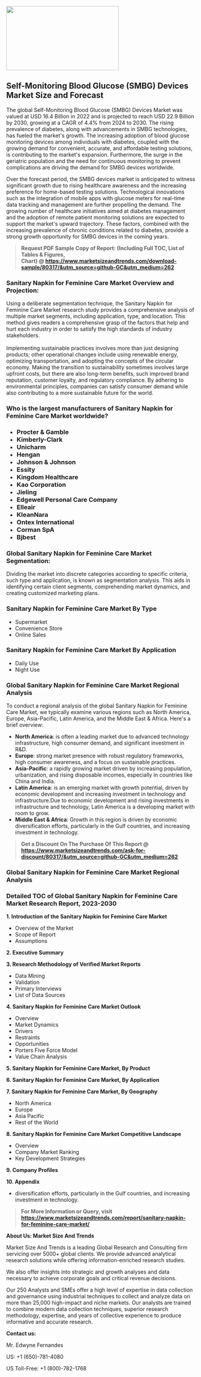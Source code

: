 <p><img class="alignnone size-medium wp-image-20088" src="https://ffe5etoiles.com/wp-content/uploads/2024/12/MST1-300x171.png" alt="" width="300" height="171" /></p><h2>Self-Monitoring Blood Glucose (SMBG) Devices Market Size and Forecast</h2><p>The global Self-Monitoring Blood Glucose (SMBG) Devices Market was valued at USD 16.4 Billion in 2022 and is projected to reach USD 22.9 Billion by 2030, growing at a CAGR of 4.4% from 2024 to 2030. The rising prevalence of diabetes, along with advancements in SMBG technologies, has fueled the market's growth. The increasing adoption of blood glucose monitoring devices among individuals with diabetes, coupled with the growing demand for convenient, accurate, and affordable testing solutions, is contributing to the market's expansion. Furthermore, the surge in the geriatric population and the need for continuous monitoring to prevent complications are driving the demand for SMBG devices worldwide.</p><p>Over the forecast period, the SMBG devices market is anticipated to witness significant growth due to rising healthcare awareness and the increasing preference for home-based testing solutions. Technological innovations such as the integration of mobile apps with glucose meters for real-time data tracking and management are further propelling the demand. The growing number of healthcare initiatives aimed at diabetes management and the adoption of remote patient monitoring solutions are expected to support the market's upward trajectory. These factors, combined with the increasing prevalence of chronic conditions related to diabetes, provide a strong growth opportunity for SMBG devices in the coming years.</p></p><blockquote id="" class=""><strong>Request PDF Sample Copy of Report: (Including Full TOC, List of Tables &amp; Figures, Chart)&nbsp;@&nbsp;<strong><a href="https://www.marketsizeandtrends.com/download-sample/80317/&utm_source=github-GC&utm_medium=262" target="_blank">https://www.marketsizeandtrends.com/download-sample/80317/&utm_source=github-GC&utm_medium=262</a></strong></strong></blockquote><h3 id="" class="">Sanitary Napkin for Feminine Care Market&nbsp;Overview and Projection:</h3><p id="" class="">Using a deliberate segmentation technique, the Sanitary Napkin for Feminine Care Market research study provides a comprehensive analysis of multiple market segments, including application, type, and location. This method gives readers a comprehensive grasp of the factors that help and hurt each industry in order to satisfy the high standards of industry stakeholders. <br /> <br />Implementing sustainable practices involves more than just designing products; other operational changes include using renewable energy, optimizing transportation, and adopting the concepts of the circular economy. Making the transition to sustainability sometimes involves large upfront costs, but there are also long-term benefits, such improved brand reputation, customer loyalty, and regulatory compliance. By adhering to environmental principles, companies can satisfy consumer demand while also contributing to a more sustainable future for the world.</p><h3 id="" class="">Who is the largest manufacturers of&nbsp;Sanitary Napkin for Feminine Care Market worldwide?</h3><h3 class=""><p><ul><li>Procter & Gamble </li><li> Kimberly-Clark </li><li> Unicharm </li><li> Hengan </li><li> Johnson & Johnson </li><li> Essity </li><li> Kingdom Healthcare </li><li> Kao Corporation </li><li> Jieling </li><li> Edgewell Personal Care Company </li><li> Elleair </li><li> KleanNara </li><li> Ontex International </li><li> Corman SpA </li><li> Bjbest</li></ul></p></h3><h3 id="" class="">Global&nbsp;Sanitary Napkin for Feminine Care Market Segmentation:</h3><p id="" class="">Dividing the market into discrete categories according to specific criteria, such type and application, is known as segmentation analysis. This aids in identifying certain client segments, comprehending market dynamics, and creating customized marketing plans.</p><h3 id="" class="">Sanitary Napkin for Feminine Care Market&nbsp;By Type</h3><p><p><ul><li>Supermarket </li><li> Convenience Store </li><li> Online Sales</p></li></ul></p></p><h3 id="" class="">Sanitary Napkin for Feminine Care Market&nbsp;By Application</h3><p class=""><p><ul><li>Daily Use </li><li> Night Use</li></ul></p></p><h3 id="" class="">Global Sanitary Napkin for Feminine Care Market Regional Analysis</h3><p id="" class="">To conduct a regional analysis of the global Sanitary Napkin for Feminine Care Market, we typically examine various regions such as North America, Europe, Asia-Pacific, Latin America, and the Middle East &amp; Africa. Here's a brief overview:</p><ul><li><strong>North America</strong>: is often a leading market due to advanced technology infrastructure, high consumer demand, and significant investment in R&amp;D.</li><li><strong>Europe</strong>: strong market presence with robust regulatory frameworks, high consumer awareness, and a focus on sustainable practices.</li><li><strong>Asia-Pacific</strong>: a rapidly growing market driven by increasing population, urbanization, and rising disposable incomes, especially in countries like China and India.</li><li><strong>Latin America</strong>: is an emerging market with growth potential, driven by economic development and increasing investment in technology and infrastructure.Due to economic development and rising investments in infrastructure and technology, Latin America is a developing market with room to grow.</li><li><strong>Middle East &amp; Africa</strong>: Growth in this region is driven by economic diversification efforts, particularly in the Gulf countries, and increasing investment in technology.</li></ul><blockquote id="" class=""><strong>Get a Discount On The Purchase Of This Report @ <strong><a href="https://www.marketsizeandtrends.com/ask-for-discount/80317/&utm_source=github-GC&utm_medium=262" target="_blank">https://www.marketsizeandtrends.com/ask-for-discount/80317/&utm_source=github-GC&utm_medium=262</a></strong></strong></blockquote><h3 id="" class="">Global Sanitary Napkin for Feminine Care Market Regional Analysis</h3><h3 id="" class="">Detailed TOC of Global Sanitary Napkin for Feminine Care Market Research Report, 2023-2030</h3><p id="" class=""><strong>1. Introduction of the Sanitary Napkin for Feminine Care Market</strong></p><ul><li>Overview of the Market</li><li>Scope of Report</li><li>Assumptions</li></ul><p id="" class=""><strong>2. Executive Summary</strong></p><p id="" class=""><strong>3. Research Methodology of Verified Market Reports</strong></p><ul><li>Data Mining</li><li>Validation</li><li>Primary Interviews</li><li>List of Data Sources</li></ul><p id="" class=""><strong>4. Sanitary Napkin for Feminine Care Market Outlook</strong></p><ul><li>Overview</li><li>Market Dynamics</li><li>Drivers</li><li>Restraints</li><li>Opportunities</li><li>Porters Five Force Model</li><li>Value Chain Analysis</li></ul><p id="" class=""><strong>5. Sanitary Napkin for Feminine Care Market, By Product</strong></p><p id="" class=""><strong>6. Sanitary Napkin for Feminine Care Market, By Application</strong></p><p id="" class=""><strong>7. Sanitary Napkin for Feminine Care Market, By Geography</strong></p><ul><li>North America</li><li>Europe</li><li>Asia Pacific</li><li>Rest of the World</li></ul><p id="" class=""><strong>8. Sanitary Napkin for Feminine Care Market Competitive Landscape</strong></p><ul><li>Overview</li><li>Company Market Ranking</li><li>Key Development Strategies</li></ul><p id="" class=""><strong>9. Company Profiles</strong></p><p id="" class=""><strong>10. Appendix</strong></p><ul><li>diversification efforts, particularly in the Gulf countries, and increasing investment in technology.</li></ul><blockquote id="" class=""><strong>For More Information or Query, visit <strong><strong><a href="https://www.marketsizeandtrends.com/report/sanitary-napkin-for-feminine-care-market/" target="_blank">https://www.marketsizeandtrends.com/report/sanitary-napkin-for-feminine-care-market/</a></strong></strong></strong></blockquote><p id="" class=""><strong>About Us: Market Size And Trends</strong></p><p id="" class="">Market Size And Trends is a leading Global Research and Consulting firm servicing over 5000+ global clients. We provide advanced analytical research solutions while offering information-enriched research studies.</p><p id="" class="">We also offer insights into strategic and growth analyses and data necessary to achieve corporate goals and critical revenue decisions.</p><p id="" class="">Our 250 Analysts and SMEs offer a high level of expertise in data collection and governance using industrial techniques to collect and analyze data on more than 25,000 high-impact and niche markets. Our analysts are trained to combine modern data collection techniques, superior research methodology, expertise, and years of collective experience to produce informative and accurate research.</p><p id="" class=""><strong>Contact us:</strong></p><p id="" class="">Mr. Edwyne Fernandes</p><p id="" class="">US: +1 (650)-781-4080</p><p id="" class="">US Toll-Free: +1 (800)-782-1768</p>
